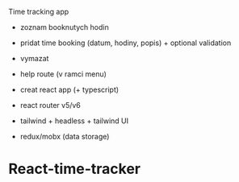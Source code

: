 Time tracking app

- zoznam booknutych hodin
- pridat time booking (datum, hodiny, popis) + optional validation
- vymazat
- help route (v ramci menu)

- creat react app (+ typescript)
- react router v5/v6
- tailwind + headless + tailwind UI
- redux/mobx (data storage)
# React-time-tracker
